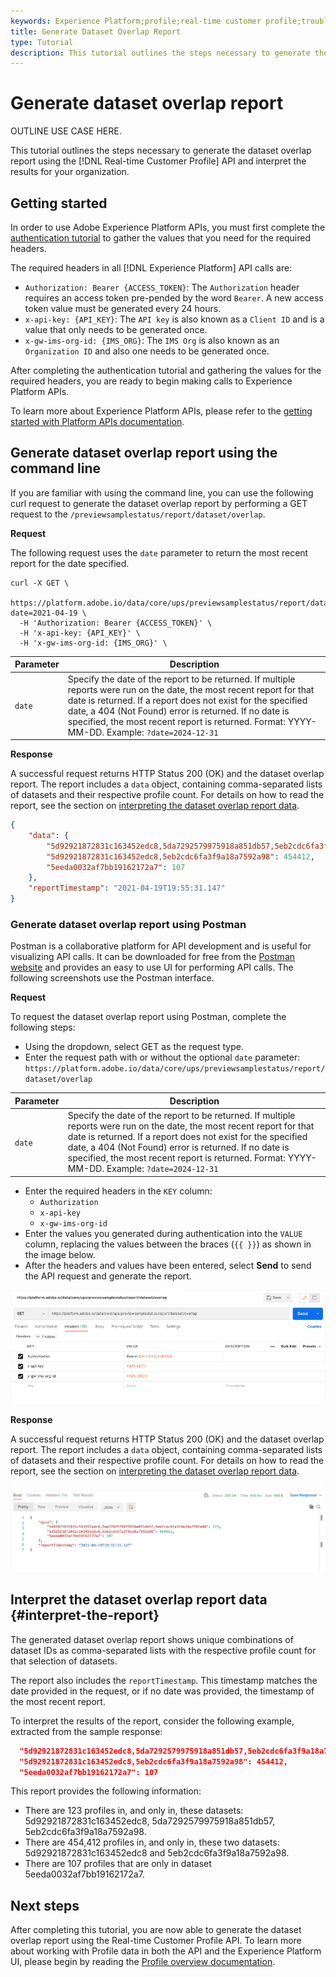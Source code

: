 ```yaml
---
keywords: Experience Platform;profile;real-time customer profile;troubleshooting;API;reporting;dataset overlap report;profile data
title: Generate Dataset Overlap Report
type: Tutorial
description: This tutorial outlines the steps necessary to generate the dataset overlap report using the Real-time Customer Profile API.
---
```


# Generate dataset overlap report

OUTLINE USE CASE HERE.

This tutorial outlines the steps necessary to generate the dataset overlap report using the [!DNL Real-time Customer Profile] API and interpret the results for your organization.

## Getting started

In order to use Adobe Experience Platform APIs, you must first complete the [authentication tutorial](https://www.adobe.com/go/platform-api-authentication-en) to gather the values that you need for the required headers. 

The required headers in all [!DNL Experience Platform] API calls are:

* `Authorization: Bearer {ACCESS_TOKEN}`: The `Authorization` header requires an access token pre-pended by the word `Bearer`. A new access token value must be generated every 24 hours.
* `x-api-key: {API_KEY}`: The `API key` is also known as a `Client ID` and is a value that only needs to be generated once.
* `x-gw-ims-org-id: {IMS_ORG}`: The `IMS Org` is also known as an `Organization ID` and also one needs to be generated once.

After completing the authentication tutorial and gathering the values for the required headers, you are ready to begin making calls to Experience Platform APIs.

To learn more about Experience Platform APIs, please refer to the [getting started with Platform APIs documentation](../../landing/api-guide.md). 

## Generate dataset overlap report using the command line

If you are familiar with using the command line, you can use the following curl request to generate the dataset overlap report by performing a GET request to the `/previewsamplestatus/report/dataset/overlap`.

**Request**

The following request uses the `date` parameter to return the most recent report for the date specified.

```shell
curl -X GET \
  https://platform.adobe.io/data/core/ups/previewsamplestatus/report/dataset/overlap?date=2021-04-19 \
  -H 'Authorization: Bearer {ACCESS_TOKEN}' \
  -H 'x-api-key: {API_KEY}' \
  -H 'x-gw-ims-org-id: {IMS_ORG}' \
```

|Parameter|Description|
|---|---|
|`date`| Specify the date of the report to be returned. If multiple reports were run on the date, the most recent report for that date is returned. If a report does not exist for the specified date, a 404 (Not Found) error is returned. If no date is specified, the most recent report is returned. Format: YYYY-MM-DD. Example: `?date=2024-12-31`|

**Response**

A successful request returns HTTP Status 200 (OK) and the dataset overlap report. The report includes a `data` object, containing comma-separated lists of datasets and their respective profile count. For details on how to read the report, see the section on [interpreting the dataset overlap report data](#interpret-the-report).

```json
{
    "data": {
        "5d92921872831c163452edc8,5da7292579975918a851db57,5eb2cdc6fa3f9a18a7592a98": 123,
        "5d92921872831c163452edc8,5eb2cdc6fa3f9a18a7592a98": 454412,
        "5eeda0032af7bb19162172a7": 107
    },
    "reportTimestamp": "2021-04-19T19:55:31.147"
}
```

### Generate dataset overlap report using Postman

Postman is a collaborative platform for API development and is useful for visualizing API calls. It can be downloaded for free from the [Postman website](https://www.postman.com) and provides an easy to use UI for performing API calls. The following screenshots use the Postman interface.

**Request**

To request the dataset overlap report using Postman, complete the following steps:

* Using the dropdown, select GET as the request type.
* Enter the request path with or without the optional `date` parameter:
   `https://platform.adobe.io/data/core/ups/previewsamplestatus/report/dataset/overlap`

|Parameter|Description|
|---|---|
|`date`| Specify the date of the report to be returned. If multiple reports were run on the date, the most recent report for that date is returned. If a report does not exist for the specified date, a 404 (Not Found) error is returned. If no date is specified, the most recent report is returned. Format: YYYY-MM-DD. Example: `?date=2024-12-31`|

* Enter the required headers in the `KEY` column: 
    * `Authorization`
    * `x-api-key`
    * `x-gw-ims-org-id`
* Enter the values you generated during authentication into the `VALUE` column, replacing the values between the braces (`{{ }}`) as shown in the image below.
* After the headers and values have been entered, select **Send** to send the API request and generate the report.

![](../images/dataset-overlap-report/postman-request.png)

**Response**

A successful request returns HTTP Status 200 (OK) and the dataset overlap report. The report includes a `data` object, containing comma-separated lists of datasets and their respective profile count. For details on how to read the report, see the section on [interpreting the dataset overlap report data](#interpret-the-report).

![](../images/dataset-overlap-report/postman-response.png)

## Interpret the dataset overlap report data {#interpret-the-report}

The generated dataset overlap report shows unique combinations of dataset IDs as comma-separated lists with the respective profile count for that selection of datasets. 

The report also includes the `reportTimestamp`. This timestamp matches the date provided in the request, or if no date was provided, the timestamp of the most recent report.

To interpret the results of the report, consider the following example, extracted from the sample response:

```json
  "5d92921872831c163452edc8,5da7292579975918a851db57,5eb2cdc6fa3f9a18a7592a98": 123,
  "5d92921872831c163452edc8,5eb2cdc6fa3f9a18a7592a98": 454412,
  "5eeda0032af7bb19162172a7": 107
```

This report provides the following information:
* There are 123 profiles in, and only in, these datasets: 5d92921872831c163452edc8, 5da7292579975918a851db57, 5eb2cdc6fa3f9a18a7592a98.
* There are 454,412 profiles in, and only in, these two datasets: 5d92921872831c163452edc8 and 5eb2cdc6fa3f9a18a7592a98.
* There are 107 profiles that are only in dataset 5eeda0032af7bb19162172a7.

## Next steps

After completing this tutorial, you are now able to generate the dataset overlap report using the Real-time Customer Profile API. To learn more about working with Profile data in both the API and the Experience Platform UI, please begin by reading the [Profile overview documentation](../home.md).


